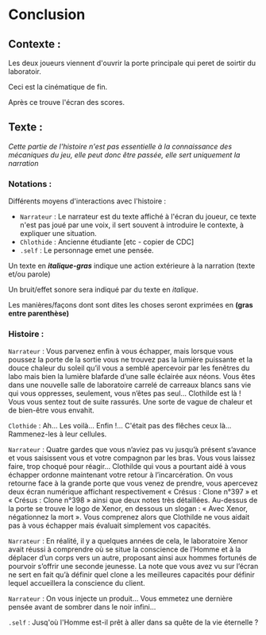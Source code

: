 # Conclusion 

## Contexte :

Les deux joueurs viennent d'ouvrir la porte principale qui peret de soirtir du laboratoir.

Ceci est la cinématique de fin.

Après ce trouve l'écran des scores.

## Texte :

*Cette partie de l'histoire n'est pas essentielle à la connaissance des mécaniques du jeu, elle peut donc être passée, elle sert uniquement la narration*

### Notations :

Différents moyens d'interactions avec l'histoire :
* ```Narrateur``` : Le narrateur est du texte affiché à l'écran du joueur, ce texte n'est pas joué par une voix, il sert souvent à introduire le contexte, à expliquer une situation.
* ```Chlothide``` : Ancienne étudiante [etc - copier de CDC]
* ```.self``` : Le personnage emet une pensée.

Un texte en ***italique-gras*** indique une action extérieure à la narration (texte et/ou parole)

Un bruit/effet sonore sera indiqué par du texte en *italique*.

Les manières/façons dont sont dites les choses seront exprimées en **(gras entre parenthèse)**

### Histoire :

```Narrateur``` : Vous parvenez enfin à vous échapper, mais lorsque vous poussez la porte de la sortie vous ne trouvez pas la lumière puissante et la douce chaleur du soleil qu’il vous a semblé apercevoir par les fenêtres du labo mais bien la lumière blafarde d’une salle éclairée aux néons. Vous êtes dans une nouvelle salle de laboratoire carrelé de carreaux blancs sans vie qui vous oppresses, seulement, vous n’êtes pas seul... Clothilde est là ! Vous vous sentez tout de suite rassurés. Une sorte de vague de chaleur et de bien-être
vous envahit.

```Clothide``` : Ah... Les voilà... Enfin !... C'était pas des flêches ceux là... Rammenez-les à leur cellules.

```Narrateur``` : Quatre gardes que vous n’aviez pas vu jusqu’à présent s’avance et vous saisissent vous et votre compagnon par les bras. Vous vous laissez faire, trop choqué pour réagir... Clothilde qui vous a pourtant aidé à vous échapper ordonne maintenant votre retour à l’incarcération. On vous retourne face à la grande porte que vous venez de prendre, vous apercevez deux écran numérique affichant respectivement « Crésus : Clone n°397 » et « Crésus : Clone n°398 » ainsi que deux notes très détaillées. Au-dessus de la porte se trouve le logo de Xenor, en dessous un slogan : « Avec Xenor, négationnez la mort ». Vous comprenez alors que Clothilde ne vous aidait pas à vous échapper mais évaluait simplement vos capacités.

```Narrateur``` : En réalité, il y a quelques années de cela, le laboratoire Xenor avait réussi à comprendre où se situe la conscience de l’Homme et à la déplacer d’un corps vers un autre, proposant ainsi aux hommes fortunés de pourvoir s’offrir une seconde jeunesse. La note que vous avez vu sur l’écran ne sert en fait qu’à définir quel clone a les meilleures capacités pour définir lequel accueillera la conscience du client.

```Narrateur``` : On vous injecte un produit... Vous emmetez une dernière pensée avant de sombrer dans le noir infini...

```.self``` : Jusq'où l'Homme est-il prêt à aller dans sa quête de la vie éternelle ?